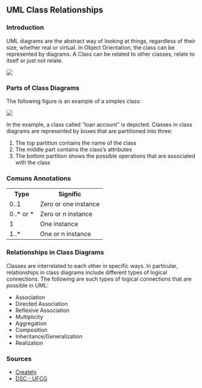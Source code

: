 ## UML Class Relationships

### Introduction

<p>
	UML diagrams are the abstract way of looking at things, regardless of their size, whether real or virtual. 
	In Object Orientation, the class can be represented by diagrams. A Class can be related to other classes, 
	relate to itself or just not relate.
</p>
<div>
	<img src="https://d3n817fwly711g.cloudfront.net/uploads/2012/03/Class-Diagram-Relationships.png"/>
</div>

### Parts of Class Diagrams

The following figure is an example of a simples class:

<img src="https://d3n817fwly711g.cloudfront.net/blog/wp-content/uploads/2012/03/Class-Diagram.jpeg"/>

<p>
In the example, a class called “loan account” is depicted. Classes in class diagrams are represented by boxes that are partitioned into three:	
</p>


<ol>
  <li> The top partition contains the name of the class</li>
  <li> The middle part contains the class’s attributes</li>
  <li> The bottom partition shows the possible operations that are associated with the class</li>
</ol>

### Comuns Annotations

<table>
    <tr>
       <th>Type</th>
       <th>Signific</th>
     </tr>
     <tr>
        <td>0..1</td>
        <td>Zero or one instance</td>
     </tr>
     <tr>
        <td>0..* or *</td>
        <td>Zero or n instance</td>
     </tr>
     <tr>
        <td>1</td>
        <td>One instance</td>
     </tr>
     <tr>
        <td>1..*</td>
        <td>One or n instance</td>
     </tr>
</table>



### Relationships in Class Diagrams

<p>
Classes are interrelated to each other in specific ways. In particular, relationships in class diagrams include different types of logical connections. The following are such types of logical connections that are possible in UML:
</p>



<ul>
  <li><a href="#"></a>Association</li>
  <li><a href="#"></a>Directed Association</li>
  <li><a href="#"></a>Reflexive Association</li>
  <li><a href="#"></a>Multiplicity</li>
  <li><a href="#"></a>Aggregation</li>
  <li><a href="#"></a>Composition</li>
  <li><a href="#"></a>Inheritance/Generalization</li>
  <li><a href="#"></a>Realization</li>
</ul>




### Sources

<ul>
  <li><a href="https://creately.com/blog/diagrams/class-diagram-relationships/">Creately</a></li>
  <li><a href="http://www.dsc.ufcg.edu.br/~jacques/cursos/map/html/uml/diagramas/classes/classes3.htm">DSC - UFCG</a></li>
</ul>

